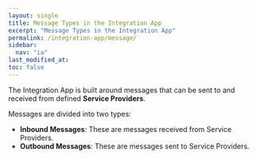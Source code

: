 ```yaml
---
layout: single
title: Message Types in the Integration App
excerpt: "Message Types in the Integration App"
permalink: /integration-app/message/
sidebar:
  nav: "ia"
last_modified_at: 
toc: false
---
```


The Integration App is built around messages that can be sent to and received from defined **Service Providers**.

Messages are divided into two types:

- **Inbound Messages**: These are messages received from Service Providers.
- **Outbound Messages**: These are messages sent to Service Providers.
